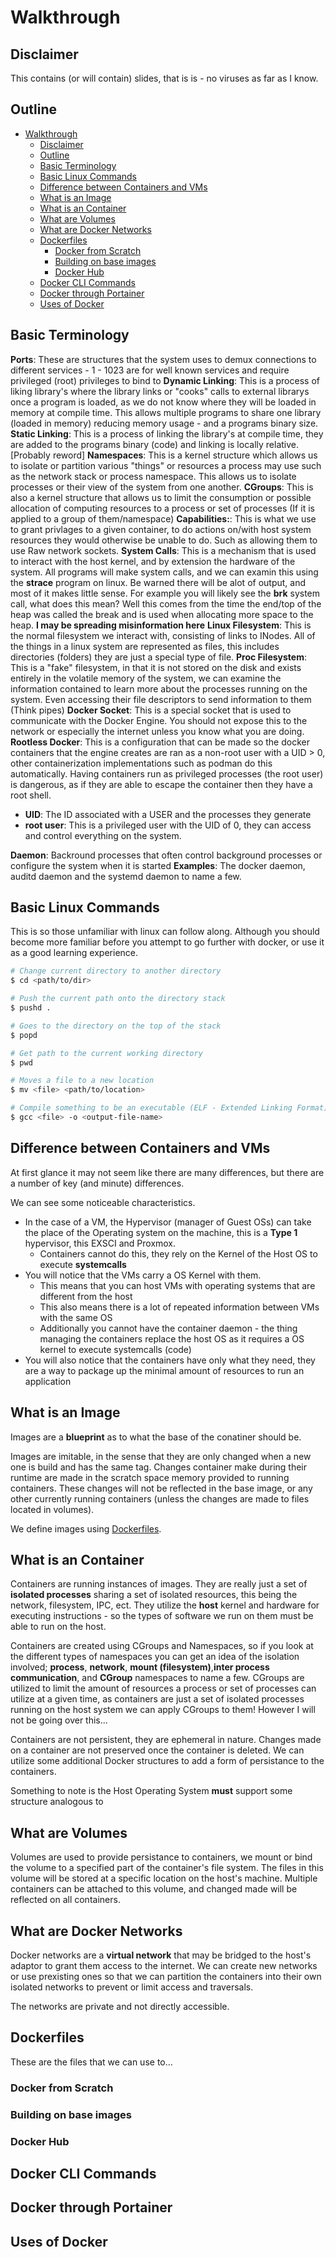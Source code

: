 # Walkthrough 
## Disclaimer
This contains (or will contain) slides, that is is - no viruses as far as I know.
## Outline
- [Walkthrough](#walkthrough)
  - [Disclaimer](#disclaimer)
  - [Outline](#outline)
  - [Basic Terminology](#basic-terminology)
  - [Basic Linux Commands](#basic-linux-commands)
  - [Difference between Containers and VMs](#difference-between-containers-and-vms)
  - [What is an Image](#what-is-an-image)
  - [What is an Container](#what-is-an-container)
  - [What are Volumes](#what-are-volumes)
  - [What are Docker Networks](#what-are-docker-networks)
  - [Dockerfiles](#dockerfiles)
    - [Docker from Scratch](#docker-from-scratch)
    - [Building on base images](#building-on-base-images)
    - [Docker Hub](#docker-hub)
  - [Docker CLI Commands](#docker-cli-commands)
  - [Docker through Portainer](#docker-through-portainer)
  - [Uses of Docker](#uses-of-docker)
## Basic Terminology 
 **Ports**: These are structures that the system uses to demux connections to different services - 1 - 1023 are for well known services and require privileged (root) privileges to bind to 
 **Dynamic Linking**: This is a process of liking library's where the library links or "cooks" calls to external librarys once a program is loaded, as we do not know where they will be loaded in memory at compile time. This allows multiple programs to share one library (loaded in memory) reducing memory usage - and a programs binary size.
 **Static Linking**: This is a process of linking the library's at compile time, they are added to the programs binary (code) and linking is locally relative. [Probably reword]
 **Namespaces**: This is a kernel structure which allows us to isolate or partition various "things" or resources a process may use such as the network stack or process namespace. This allows us to isolate processes or their view of the system from one another. 
 **CGroups**: This is also a kernel structure that allows us to limit the consumption or possible allocation of computing resources to a process or set of processes (If it is applied to a group of them/namespace)
 **Capabilities:**: This is what we use to grant privlages to a given container, to do actions on/with host system resources they would otherwise be unable to do. Such as allowing them to use Raw network sockets.
 **System Calls**: This is a mechanism that is used to interact with the host kernel, and by extension the hardware of the system. All programs will make system calls, and we can examin this using the **strace** program on linux. Be warned there will be alot of output, and most of it makes little sense. For example you will likely see the **brk** system call, what does this mean? Well this comes from the time the end/top of the heap was called the break and is used when allocating more space to the heap. **I may be spreading misinformation here** 
 **Linux Filesystem**: This is the normal filesystem we interact with, consisting of links to INodes. All of the things in a linux system are represented as files, this includes directories (folders) they are just a special type of file.
 **Proc Filesystem**: This is a "fake" filesystem, in that it is not stored on the disk and exists entirely in the volatile memory of the system, we can examine the information contained to learn more about the processes running on the system. Even accessing their file descriptors to send information to them (Think pipes)
 **Docker Socket**: This is a special socket that is used to communicate with the Docker Engine. You should not expose this to the network or especially the internet unless you know what you are doing.
 **Rootless Docker**: This is a configuration that can be made so the docker containers that the engine creates are ran as a non-root user with a UID > 0, other containerization implementations such as podman do this automatically. Having containers run as privileged processes (the root user) is dangerous, as if they are able to escape the container then they have a root shell.
   * **UID**: The ID associated with a USER and the processes they generate
   * **root user**: This is a privileged user with the UID of 0, they can access and control everything on the system.


**Daemon**: Backround processes that often control background processes or configure the system when it is started
    **Examples**: The docker daemon, auditd daemon and the systemd daemon to name a few.

## Basic Linux Commands 
This is so those unfamiliar with linux can follow along. Although you should become more familiar before you attempt to go further with docker, or use it as a good learning experience.


```sh 
# Change current directory to another directory 
$ cd <path/to/dir>

# Push the current path onto the directory stack
$ pushd .

# Goes to the directory on the top of the stack
$ popd

# Get path to the current working directory  
$ pwd

# Moves a file to a new location 
$ mv <file> <path/to/location>

# Compile something to be an executable (ELF - Extended Linking Format) file 
$ gcc <file> -o <output-file-name>
```
## Difference between Containers and VMs
At first glance it may not seem like there are many differences, but there are a number of key (and minute) differences. 

We can see some noticeable characteristics. 
* In the case of a VM, the Hypervisor (manager of Guest OSs) can take the place of the Operating system on the machine, this is a **Type 1** hypervisor, this EXSCI and Proxmox.
  * Containers cannot do this, they rely on the Kernel of the Host OS to execute **systemcalls**
* You will notice that the VMs carry a OS Kernel with them.
  * This means that you can host VMs with operating systems that are different from the host
  * This also means there is a lot of repeated information between VMs with the same OS
  * Additionally you cannot have the container daemon - the thing managing the containers replace the host OS as it requires a OS kernel to execute systemcalls (code)
* You will also notice that the containers have only what they need, they are a way to package up the minimal amount of resources to run an application
## What is an Image
Images are a **blueprint** as to what the base of the conatiner should be.

Images are imitable, in the sense that they are only changed when a new one is build and has the same tag. Changes container make during their runtime are made in the scratch space memory provided to running containers. These changes will not be reflected in the base image, or any other currently running containers (unless the changes are made to files located in volumes).

We define images using [Dockerfiles](#dockerfiles).

## What is an Container
Containers are running instances of images. They are really just a set of **isolated processes** sharing a set of isolated resources, this being the network, filesystem, IPC, ect. They utilize the **host** kernel and hardware for executing instructions - so the types of software we run on them must be able to run on the host.

Containers are created using CGroups and Namespaces, so if you look at the different types of namespaces you can get an idea of the isolation involved; **process**, **network**, **mount (filesystem)**,**inter process communication**, and **CGroup** namespaces to name a few. CGroups are utilized to limit the amount of resources a process or set of processes can utilize at a given time, as containers are just a set of isolated processes running on the host system we can apply CGroups to them! However I will not be going over this...

Containers are not persistent, they are ephemeral in nature. Changes made on a container are not preserved once the container is deleted. We can utilize some additional Docker structures to add a form of persistance to the containers.

Something to note is the Host Operating System **must** support some structure analogous to  
## What are Volumes
Volumes are used to provide persistance to containers, we mount or bind the volume to a specified part of the container's file system. The files in this volume will be stored at a specific location on the host's machine. Multiple containers can be attached to this volume, and changed made will be reflected on all containers.
## What are Docker Networks 
Docker networks are a **virtual network** that may be bridged to the host's adaptor to grant them access to the internet. We can create new networks or use prexisting ones so that we can partition the containers into their own isolated networks to prevent or limit access and traversals. 

The networks are private and not directly accessible.
## Dockerfiles 
These are the files that we can use to...

### Docker from Scratch
### Building on base images
### Docker Hub

## Docker CLI Commands

## Docker through Portainer

## Uses of Docker 